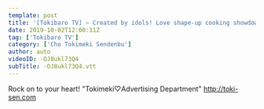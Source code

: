 ```yaml
---
template: post
title: '[Tokibaro TV] ~ Created by idols! Love shape-up cooking showdown ~ Tokimeki ♡ Barometer rising TV ep 35'
date: 2019-10-02T12:00:11Z
tag: ['Tokibaro TV']
category: ['Cho Tokimeki Sendenbu']
author: auto 
videoID: -OJ8ukl73Q4
subTitle: -OJ8ukl73Q4.vtt
---
```

Rock on to your heart! "Tokimeki♡Advertising Department"
http://toki-sen.com
